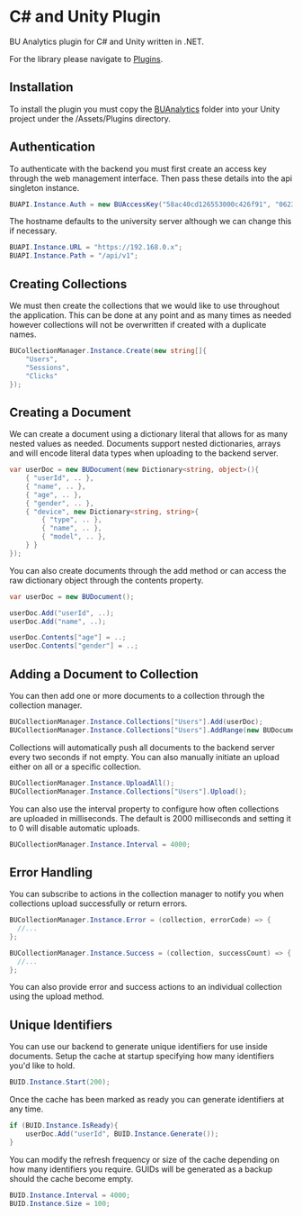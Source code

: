 # C# and Unity Plugin

BU Analytics plugin for C# and Unity written in .NET.

For the library please navigate to [Plugins](src/Assets/Plugins/BUAnalytics).

## Installation

To install the plugin you must copy the [BUAnalytics](src/Assets/Plugins) folder into your Unity project under the /Assets/Plugins directory.

## Authentication

To authenticate with the backend you must first create an access key through the web management interface.
Then pass these details into the api singleton instance.

```csharp
BUAPI.Instance.Auth = new BUAccessKey("58ac40cd126553000c426f91", "06239e3a1401ba6d7250260d0f8fd680e52ff1e754ebe10a250297ebda2bac41");
```

The hostname defaults to the university server although we can change this if necessary.

```csharp
BUAPI.Instance.URL = "https://192.168.0.x";
BUAPI.Instance.Path = "/api/v1";
```

## Creating Collections

We must then create the collections that we would like to use throughout the application. 
This can be done at any point and as many times as needed however collections will not be overwritten if created with a duplicate names.

```csharp
BUCollectionManager.Instance.Create(new string[]{
    "Users",
    "Sessions",
    "Clicks"
});
```

## Creating a Document

We can create a document using a dictionary literal that allows for as many nested values as needed. 
Documents support nested dictionaries, arrays and will encode literal data types when uploading to the backend server.

```csharp
var userDoc = new BUDocument(new Dictionary<string, object>(){
    { "userId", .. },
    { "name", .. },
    { "age", .. },
    { "gender", .. },
    { "device", new Dictionary<string, string>{
        { "type", .. },
        { "name", .. },
        { "model", .. },
    } }
});
```

You can also create documents through the add method or can access the raw dictionary object through the contents property.

```csharp
var userDoc = new BUDocument();

userDoc.Add("userId", ..);
userDoc.Add("name", ..);

userDoc.Contents["age"] = ..;
userDoc.Contents["gender"] = ..;
```

## Adding a Document to Collection

You can then add one or more documents to a collection through the collection manager.

```csharp
BUCollectionManager.Instance.Collections["Users"].Add(userDoc);
BUCollectionManager.Instance.Collections["Users"].AddRange(new BUDocument[]{ userDoc1, userDoc2, userDoc3 });
```

Collections will automatically push all documents to the backend server every two seconds if not empty. 
You can also manually initiate an upload either on all or a specific collection.

```csharp
BUCollectionManager.Instance.UploadAll();
BUCollectionManager.Instance.Collections["Users"].Upload();
```

You can also use the interval property to configure how often collections are uploaded in milliseconds. 
The default is 2000 milliseconds and setting it to 0 will disable automatic uploads.

```csharp
BUCollectionManager.Instance.Interval = 4000;
```

## Error Handling

You can subscribe to actions in the collection manager to notify you when collections upload successfully or return errors.

```csharp
BUCollectionManager.Instance.Error = (collection, errorCode) => {
  //...
};

BUCollectionManager.Instance.Success = (collection, successCount) => {
  //...
};
```

You can also provide error and success actions to an individual collection using the upload method.

## Unique Identifiers

You can use our backend to generate unique identifiers for use inside documents.
Setup the cache at startup specifying how many identifiers you'd like to hold.

```csharp
BUID.Instance.Start(200);
```

Once the cache has been marked as ready you can generate identifiers at any time.

```csharp
if (BUID.Instance.IsReady){
	userDoc.Add("userId", BUID.Instance.Generate());
}
```

You can modify the refresh frequency or size of the cache depending on how many identifiers you require.
GUIDs will be generated as a backup should the cache become empty.

```csharp
BUID.Instance.Interval = 4000;
BUID.Instance.Size = 100;
```